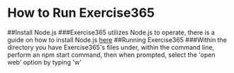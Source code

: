 # How to Run Exercise365
##Install Node.js
###Exercise365 utilizes Node.js to operate, there is a guide on how to install Node.js [here](https://nodejs.org/en/learn/getting-started/how-to-install-nodejs)
##Running Exercise365
###Within the directory you have Exercise365's files under, within the command line, perform an npm start command, then when prompted, select the 'open web' option by typing 'w'
